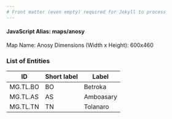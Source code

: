 ```yaml
---
# Front matter (even empty) required for Jekyll to process
---
```


#### JavaScript Alias: maps/anosy

Map Name: Anosy
Dimensions (Width x Height): 600x460

### List of Entities

| ID       | Short label | Label     |
| -------- | ----------- | --------- |
| MG.TL.BO | BO          | Betroka   |
| MG.TL.AS | AS          | Amboasary |
| MG.TL.TN | TN          | Tolanaro  |
